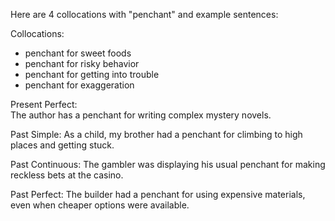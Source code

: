 Here are 4 collocations with "penchant" and example sentences:

Collocations:

- penchant for sweet foods
- penchant for risky behavior
- penchant for getting into trouble
- penchant for exaggeration

Present Perfect:  
The author has a penchant for writing complex mystery novels.

Past Simple:
As a child, my brother had a penchant for climbing to high places and getting stuck.

Past Continuous: 
The gambler was displaying his usual penchant for making reckless bets at the casino.

Past Perfect:
The builder had a penchant for using expensive materials, even when cheaper options were available.